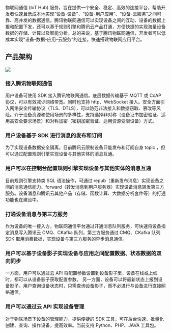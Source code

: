 

物联网通信 (IoT Hub) 服务，旨在提供一个安全、稳定、高效的连接平台，帮助开发者快速且低成本地实现“设备-设备”、“设备-用户应用”、“设备-云服务”之间可靠、高并发的数据通信。腾讯物联网通信可以实现设备之间的互动、设备的数据上报和配置下发，还可以基于规则引擎和腾讯云产品打通，方便快捷的实现海量设备数据的存储、计算以及智能分析。总的来说，基于腾讯物联网通信，开发者可以低成本实现“设备-数据-应用-云服务”的连接，快速搭建物联网应用平台。

## 产品架构
![](https://main.qcloudimg.com/raw/3ada4b9604d3218dfe92d75b4382728e.png)

### 接入腾讯物联网通信
用户设备可使用 SDK 接入腾讯物联网通信。底层数据传输基于 MQTT 或 CoAP 协议，可以有效减少网络带宽。同时也支持 http、WebSocket 接入。安全方面引入网络安全传输协议（TLS、DTLS），可以防范非法接入和数据窃取、篡改等风险。介于设备资源和使用场景的多样性，支持选择非对称（设备证书加密验证、适用高安全要求场景）和对称加密（密钥加密验证、适用资源受限设备）方式。

### 用户设备基于 SDK 进行消息的发布和订阅
为了实现设备数据安全隔离，目前腾讯云限制设备只能发布和订阅自身 topic ，但可以通过配置规则引擎实现设备与其他实体的消息互通。

### 用户可以在控制台配置规则引擎实现设备与其他实体的消息互通
目前规则引擎支持类 SQL 语法操作，可通过 repub（重新发布消息）实现设备之间的消息通信能力、forward（转发消息到用户服务器）实现设备消息转发第三方服务。设备消息和腾讯云其他产品（存储、函数计算、大数据分析套件等）的打通功能也在建设中。

### 打通设备消息与第三方服务
作为设备的唯一接入方，物联网通信平台通过开通消息队列服务，可快速将设备指定消息写入腾讯云 CMQ、CKafka 队列，第三方服务通过 CMQ、CKafka 队列 SDK 取用消费数据，实现设备与第三方服务的异步消息通信。

### 用户可以基于设备影子实现设备与应用之间配置数据、状态数据的双向同步
一方面，用户可以通过云 API 将配置参数设置到设备影子里，设备在线或上线时，都可以从设备影子获取配置参数。 另一方面，设备可以将最新状态上报到设备影子。用户查询设备状态时，只需查询设备影子，而不必进行与设备进行直接网络通信。

### 用户可以通过云 API 实现设备管理
对于物联场景下设备的管理能力，提供便捷的 SDK 工具，可在后台快速、批量化创建、查询、操作设备，提高效率。当前支持 Python、PHP、JAVA 工具包。
